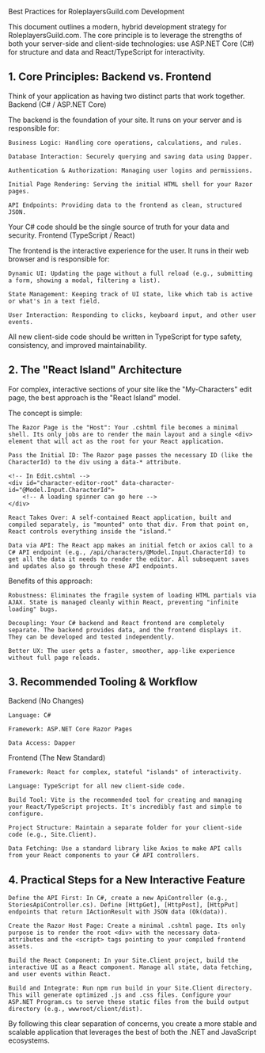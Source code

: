 Best Practices for RoleplayersGuild.com Development

This document outlines a modern, hybrid development strategy for RoleplayersGuild.com. The core principle is to leverage the strengths of both your server-side and client-side technologies: use ASP.NET Core (C#) for structure and data and React/TypeScript for interactivity.
## 1. Core Principles: Backend vs. Frontend

Think of your application as having two distinct parts that work together.
Backend (C# / ASP.NET Core)

The backend is the foundation of your site. It runs on your server and is responsible for:

    Business Logic: Handling core operations, calculations, and rules.

    Database Interaction: Securely querying and saving data using Dapper.

    Authentication & Authorization: Managing user logins and permissions.

    Initial Page Rendering: Serving the initial HTML shell for your Razor pages.

    API Endpoints: Providing data to the frontend as clean, structured JSON.

Your C# code should be the single source of truth for your data and security.
Frontend (TypeScript / React)

The frontend is the interactive experience for the user. It runs in their web browser and is responsible for:

    Dynamic UI: Updating the page without a full reload (e.g., submitting a form, showing a modal, filtering a list).

    State Management: Keeping track of UI state, like which tab is active or what's in a text field.

    User Interaction: Responding to clicks, keyboard input, and other user events.

All new client-side code should be written in TypeScript for type safety, consistency, and improved maintainability.
## 2. The "React Island" Architecture

For complex, interactive sections of your site like the "My-Characters" edit page, the best approach is the "React Island" model.

The concept is simple:

    The Razor Page is the "Host": Your .cshtml file becomes a minimal shell. Its only jobs are to render the main layout and a single <div> element that will act as the root for your React application.

    Pass the Initial ID: The Razor page passes the necessary ID (like the CharacterId) to the div using a data-* attribute.

    <!-- In Edit.cshtml -->
    <div id="character-editor-root" data-character-id="@Model.Input.CharacterId">
        <!-- A loading spinner can go here -->
    </div>

    React Takes Over: A self-contained React application, built and compiled separately, is "mounted" onto that div. From that point on, React controls everything inside the "island."

    Data via API: The React app makes an initial fetch or axios call to a C# API endpoint (e.g., /api/characters/@Model.Input.CharacterId) to get all the data it needs to render the editor. All subsequent saves and updates also go through these API endpoints.

Benefits of this approach:

    Robustness: Eliminates the fragile system of loading HTML partials via AJAX. State is managed cleanly within React, preventing "infinite loading" bugs.

    Decoupling: Your C# backend and React frontend are completely separate. The backend provides data, and the frontend displays it. They can be developed and tested independently.

    Better UX: The user gets a faster, smoother, app-like experience without full page reloads.

## 3. Recommended Tooling & Workflow
Backend (No Changes)

    Language: C#

    Framework: ASP.NET Core Razor Pages

    Data Access: Dapper

Frontend (The New Standard)

    Framework: React for complex, stateful "islands" of interactivity.

    Language: TypeScript for all new client-side code.

    Build Tool: Vite is the recommended tool for creating and managing your React/TypeScript projects. It's incredibly fast and simple to configure.

    Project Structure: Maintain a separate folder for your client-side code (e.g., Site.Client).

    Data Fetching: Use a standard library like Axios to make API calls from your React components to your C# API controllers.

## 4. Practical Steps for a New Interactive Feature

    Define the API First: In C#, create a new ApiController (e.g., StoriesApiController.cs). Define [HttpGet], [HttpPost], [HttpPut] endpoints that return IActionResult with JSON data (Ok(data)).

    Create the Razor Host Page: Create a minimal .cshtml page. Its only purpose is to render the root <div> with the necessary data- attributes and the <script> tags pointing to your compiled frontend assets.

    Build the React Component: In your Site.Client project, build the interactive UI as a React component. Manage all state, data fetching, and user events within React.

    Build and Integrate: Run npm run build in your Site.Client directory. This will generate optimized .js and .css files. Configure your ASP.NET Program.cs to serve these static files from the build output directory (e.g., wwwroot/client/dist).

By following this clear separation of concerns, you create a more stable and scalable application that leverages the best of both the .NET and JavaScript ecosystems.
